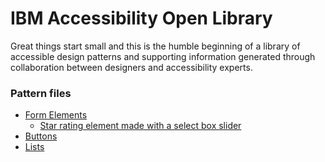 # IBM Accessibility Open Library

Great things start small and this is the humble beginning of a library of accessible design patterns and supporting information generated through collaboration between designers and accessibility experts.

<h3>Pattern files</h3>
<ul>
<li><a href="https://github.com/IBM-Accessibility/open-library/tree/master/form-elements">Form Elements</a>
	<ul>
		<li><a href="https://github.com/IBM-Accessibility/open-library/tree/master/form-elements/star-rating-select.html">Star rating element made with a select box slider</a></li>
	</ul>
</li>
<li><a href="https://github.com/IBM-Accessibility/open-library/tree/master/buttons">Buttons</a></li>
<li><a href="https://github.com/IBM-Accessibility/open-library/tree/master/lists">Lists</a></li>
</ul>
